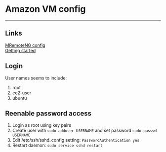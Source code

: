 # Amazon VM config
---
## Links
[MRemoteNG config](http://technotes.khitrenovich.com/opening-ssh-aws-hosted-linux-servers-mremoteng/)  
[Getting started](https://aws.amazon.com/es/getting-started/tutorials/launch-a-virtual-machine/)

## Login
User names seems to include:

1. root
2. ec2-user
3. ubuntu

## Reenable password access
1. Login as root using key pairs
2. Create user with  ```sudo adduser USERNAME``` and set password  ```sudo passwd USERNAME```
3. Edit /etc/ssh/sshd_config setting: ```PasswordAuthentication yes```
4. Restart daemon: ```sudo service sshd restart```
